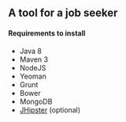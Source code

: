 ## A tool for a job seeker

#### Requirements to install

* Java 8
* Maven 3
* NodeJS
* Yeoman
* Grunt
* Bower
* MongoDB
* [JHipster](https://jhipster.github.io/) (optional)